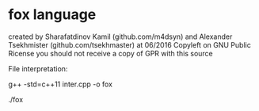 #  fox language
created by Sharafatdinov Kamil (github.com/m4dsyn)
and Alexander Tsekhmister (github.com/tsekhmaster)
at 06/2016
Copyleft on GNU Public Ricense
you should not receive a copy of GPR with this source




File interpretation:
  
  g++ -std=c++11 inter.cpp -o fox
  
  ./fox <file>

